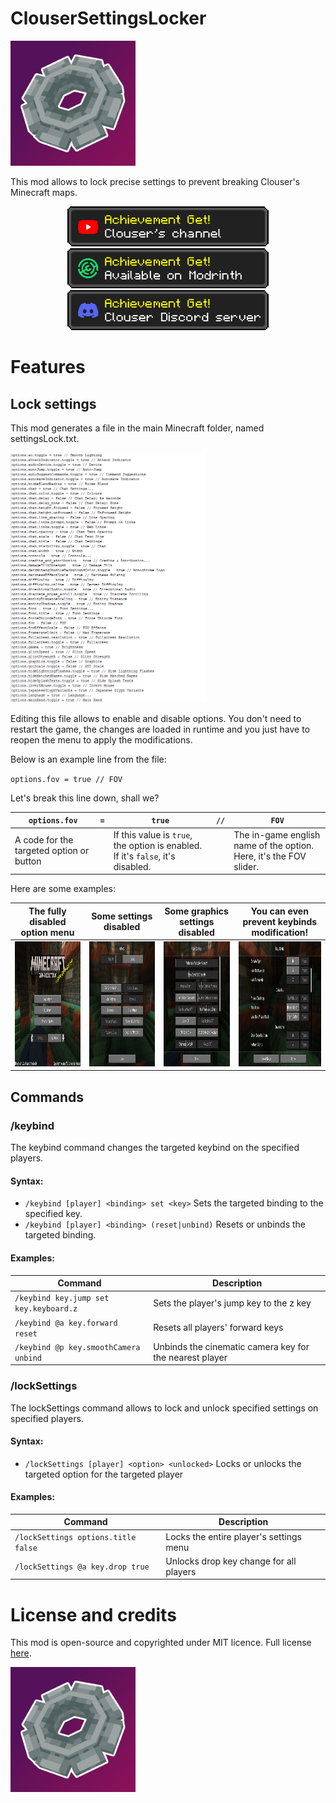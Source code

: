 # ClouserSettingsLocker


<img src="src/main/resources/assets/clouser_settingslocker/icon.png" height="200"/>

This mod allows to lock precise settings to prevent breaking Clouser's Minecraft maps.



<p align="center">
    <a href="https://www.youtube.com/@C1OUS3R"><img alt="youtube" src="gallery/youtube.png" height=64></a>
    <a href="https://modrinth.com/mod/clouser-settings-locker"><img alt="modrinth" src="gallery/modrinth.png" height=64></a>
    <a href="https://discord.com/invite/7kG5Hwp"><img alt="discord" src="gallery/discord.png" height=64></a>
</p>

# Features

## Lock settings

This mod generates a file in the main Minecraft folder, named settingsLock.txt.

<img src="gallery/sample.png" height="400"/>

Editing this file allows to enable and disable options. You don't need to restart the game, the changes are loaded in runtime and you just have to reopen the menu to apply the modifications.

Below is an example line from the file:

`options.fov = true // FOV`

Let's break this line down, shall we?

| `options.fov`                            | `=` | `true`                                                                          | `//` | `FOV`                                                              |
|------------------------------------------|-----|---------------------------------------------------------------------------------|------|--------------------------------------------------------------------|
| A code for the targeted option or button |     | If this value is `true`, the option is enabled. If it's `false`, it's disabled. |      | The in-game english name of the option. Here, it's the FOV slider. |

Here are some examples:

| The fully disabled option menu                | Some settings disabled                     | Some graphics settings disabled                | You can even prevent keybinds modification!    |
|-----------------------------------------------|--------------------------------------------|------------------------------------------------|------------------------------------------------|
| <img src="gallery/options.png" height="200"/> | <img src="gallery/misc.png" height="200"/> | <img src="gallery/graphics.png" height="200"/> | <img src="gallery/keybinds.png" height="200"/> |

## Commands

### /keybind
The keybind command changes the targeted keybind on the specified players.
#### Syntax:
- `/keybind [player] <binding> set <key>`
  Sets the targeted binding to the specified key.
- `/keybind [player] <binding> (reset|unbind)`
  Resets or unbinds the targeted binding.
#### Examples:
| Command                                | Description                                             |
|----------------------------------------|---------------------------------------------------------|
| `/keybind key.jump set key.keyboard.z` | Sets the player's jump key to the z key                 |
| `/keybind @a key.forward reset`        | Resets all players' forward keys                        |
| `/keybind @p key.smoothCamera unbind`  | Unbinds the cinematic camera key for the nearest player |

### /lockSettings
The lockSettings command allows to lock and unlock specified settings on specified players.
#### Syntax:
- `/lockSettings [player] <option> <unlocked>`
  Locks or unlocks the targeted option for the targeted player
#### Examples:
| Command                             | Description                             |
|-------------------------------------|-----------------------------------------|
| `/lockSettings options.title false` | Locks the entire player's settings menu |
| `/lockSettings @a key.drop true`    | Unlocks drop key change for all players |

# License and credits

This mod is open-source and copyrighted under MIT licence. Full license [here](LICENSE).

<img src="src/main/resources/assets/clouser_settingslocker/icon.png" height="200"/>